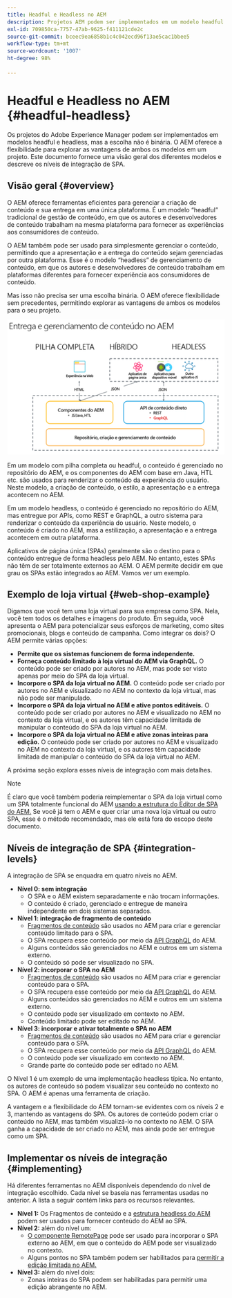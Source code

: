 ```yaml
---
title: Headful e Headless no AEM
description: Projetos AEM podem ser implementados em um modelo headful e headless, mas a escolha não é binária. O AEM oferece a flexibilidade para explorar as vantagens de ambos os modelos em um projeto.
exl-id: 709850ca-7757-47ab-9625-f411121cde2c
source-git-commit: bceec9ea6858b1c4c042ecd96f13ae5cac1bbee5
workflow-type: tm+mt
source-wordcount: '1007'
ht-degree: 98%

---
```


# Headful e Headless no AEM {#headful-headless}

Os projetos do Adobe Experience Manager podem ser implementados em modelos headful e headless, mas a escolha não é binária. O AEM oferece a flexibilidade para explorar as vantagens de ambos os modelos em um projeto. Este documento fornece uma visão geral dos diferentes modelos e descreve os níveis de integração de SPA.

## Visão geral {#overview}

O AEM oferece ferramentas eficientes para gerenciar a criação de conteúdo e sua entrega em uma única plataforma. É um modelo “headful” tradicional de gestão de conteúdo, em que os autores e desenvolvedores de conteúdo trabalham na mesma plataforma para fornecer as experiências aos consumidores de conteúdo.

O AEM também pode ser usado para simplesmente gerenciar o conteúdo, permitindo que a apresentação e a entrega do conteúdo sejam gerenciadas por outra plataforma. Esse é o modelo “headless” de gerenciamento de conteúdo, em que os autores e desenvolvedores de conteúdo trabalham em plataformas diferentes para fornecer experiência aos consumidores de conteúdo.

Mas isso não precisa ser uma escolha binária. O AEM oferece flexibilidade sem precedentes, permitindo explorar as vantagens de ambos os modelos para o seu projeto.

![Modelos de implementação do AEM](/help/headless/assets/aem-implementation-models.png)

Em um modelo com pilha completa ou headful, o conteúdo é gerenciado no repositório do AEM, e os componentes do AEM com base em Java, HTL etc. são usados para renderizar o conteúdo da experiência do usuário. Neste modelo, a criação de conteúdo, o estilo, a apresentação e a entrega acontecem no AEM.

Em um modelo headless, o conteúdo é gerenciado no repositório do AEM, mas entregue por APIs, como REST e GraphQL, a outro sistema para renderizar o conteúdo da experiência do usuário. Neste modelo, o conteúdo é criado no AEM, mas a estilização, a apresentação e a entrega acontecem em outra plataforma.

Aplicativos de página única (SPAs) geralmente são o destino para o conteúdo entregue de forma headless pelo AEM. No entanto, estes SPAs não têm de ser totalmente externos ao AEM. O AEM permite decidir em que grau os SPAs estão integrados ao AEM. Vamos ver um exemplo.

## Exemplo de loja virtual {#web-shop-example}

Digamos que você tem uma loja virtual para sua empresa como SPA. Nela, você tem todos os detalhes e imagens do produto. Em seguida, você apresenta o AEM para potencializar seus esforços de marketing, como sites promocionais, blogs e conteúdo de campanha. Como integrar os dois? O AEM permite várias opções:

* **Permite que os sistemas funcionem de forma independente.**
* **Forneça conteúdo limitado à loja virtual do AEM via GraphQL.** O conteúdo pode ser criado por autores no AEM, mas pode ser visto apenas por meio do SPA da loja virtual.
* **Incorpore o SPA da loja virtual no AEM.** O conteúdo pode ser criado por autores no AEM e visualizado no AEM no contexto da loja virtual, mas não pode ser manipulado.
* **Incorpore o SPA da loja virtual no AEM e ative pontos editáveis.** O conteúdo pode ser criado por autores no AEM e visualizado no AEM no contexto da loja virtual, e os autores têm capacidade limitada de manipular o conteúdo do SPA da loja virtual no AEM.
* **Incorpore o SPA da loja virtual no AEM e ative zonas inteiras para edição.** O conteúdo pode ser criado por autores no AEM e visualizado no AEM no contexto da loja virtual, e os autores têm capacidade limitada de manipular o conteúdo do SPA da loja virtual no AEM.

A próxima seção explora esses níveis de integração com mais detalhes.

>[!NOTE]
>
>É claro que você também poderia reimplementar o SPA da loja virtual como um SPA totalmente funcional do AEM [usando a estrutura do Editor de SPA do AEM.](/help/implementing/developing/hybrid/introduction.md) Se você já tem o AEM e quer criar uma nova loja virtual ou outro SPA, esse é o método recomendado, mas ele está fora do escopo deste documento.

## Níveis de integração de SPA {#integration-levels}

A integração de SPA se enquadra em quatro níveis no AEM.

* **Nível 0: sem integração**
   * O SPA e o AEM existem separadamente e não trocam informações.
   * O conteúdo é criado, gerenciado e entregue de maneira independente em dois sistemas separados.
* **Nível 1: integração de fragmento de conteúdo**
   * [Fragmentos de conteúdo](/help/sites-cloud/administering/content-fragments/content-fragments.md) são usados no AEM para criar e gerenciar conteúdo limitado para o SPA.
   * O SPA recupera esse conteúdo por meio da [API GraphQL](/help/headless/graphql-api/content-fragments.md) do AEM.
   * Alguns conteúdos são gerenciados no AEM e outros em um sistema externo.
   * O conteúdo só pode ser visualizado no SPA.
* **Nível 2: incorporar o SPA no AEM**
   * [Fragmentos de conteúdo](/help/sites-cloud/administering/content-fragments/content-fragments.md) são usados no AEM para criar e gerenciar conteúdo para o SPA.
   * O SPA recupera esse conteúdo por meio da [API GraphQL](/help/headless/graphql-api/content-fragments.md) do AEM.
   * Alguns conteúdos são gerenciados no AEM e outros em um sistema externo.
   * O conteúdo pode ser visualizado em contexto no AEM.
   * Conteúdo limitado pode ser editado no AEM.
* **Nível 3: incorporar e ativar totalmente o SPA no AEM**
   * [Fragmentos de conteúdo](/help/sites-cloud/administering/content-fragments/content-fragments.md) são usados no AEM para criar e gerenciar conteúdo para o SPA.
   * O SPA recupera esse conteúdo por meio da [API GraphQL](/help/headless/graphql-api/content-fragments.md) do AEM.
   * O conteúdo pode ser visualizado em contexto no AEM.
   * Grande parte do conteúdo pode ser editado no AEM.

O Nível 1 é um exemplo de uma implementação headless típica. No entanto, os autores de conteúdo só podem visualizar seu conteúdo no contexto no SPA. O AEM é apenas uma ferramenta de criação.

A vantagem e a flexibilidade do AEM tornam-se evidentes com os níveis 2 e 3, mantendo as vantagens do SPA. Os autores de conteúdo podem criar o conteúdo no AEM, mas também visualizá-lo no contexto no AEM. O SPA ganha a capacidade de ser criado no AEM, mas ainda pode ser entregue como um SPA.

## Implementar os níveis de integração {#implementing}

Há diferentes ferramentas no AEM disponíveis dependendo do nível de integração escolhido. Cada nível se baseia nas ferramentas usadas no anterior. A lista a seguir contém links para os recursos relevantes.

* **Nível 1:** Os Fragmentos de conteúdo e a [estrutura headless do AEM](/help/headless/introduction.md) podem ser usados para fornecer conteúdo do AEM ao SPA.
* **Nível 2:** além do nível um:
   * [O componente RemotePage](/help/implementing/developing/hybrid/remote-page.md) pode ser usado para incorporar o SPA externo ao AEM, em que o conteúdo do AEM pode ser visualizado no contexto.
   * Alguns pontos no SPA também podem ser habilitados para [permitir a edição limitada no AEM.](/help/implementing/developing/hybrid/editing-external-spa.md)
* **Nível 3:** além do nível dois:
   * Zonas inteiras do SPA podem ser habilitadas para permitir uma edição abrangente no AEM.
